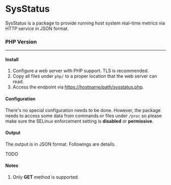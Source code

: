 # SysStatus
SysStatus is a package to provide running host system real-time metrics via HTTP service in JSON format.

### PHP Version
---
#### Install
1. Configure a web server with PHP support. TLS is recommended.
2. Copy all files under `php/` to a proper location that the web server can read.
3. Access the endpoint via <https://hostname/path/sysstatus.php>.

#### Configuration
There's no special configuration needs to be done. However, the package needs to access some data from commands or files under `/proc` so please make sure the SELinux enforcement setting is **disabled** or **permissive**.

#### Output
The output is in JSON format. Followings are details.

TODO

#### Notes
1. Only **GET** method is supported.
